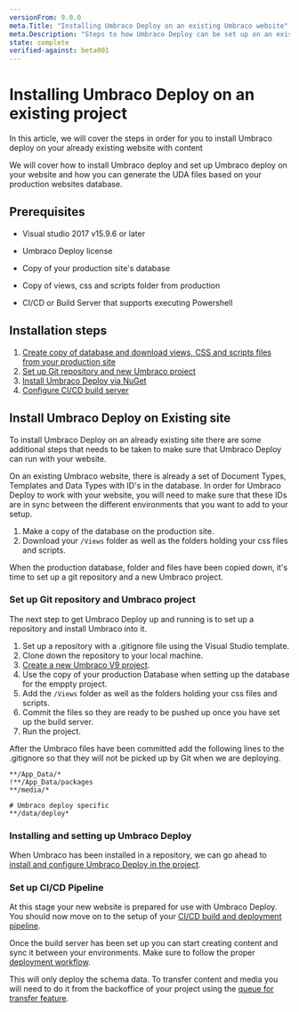 ```yaml
---
versionFrom: 9.0.0
meta.Title: "Installing Umbraco Deploy on an existing Umbraco website"
meta.Description: "Steps to how Umbraco Deploy can be set up on an existing Umbraco website"
state: complete
verified-against: beta001
---
```


# Installing Umbraco Deploy on an existing project

In this article, we will cover the steps in order for you to install Umbraco deploy on your already existing website with content

We will cover how to install Umbraco deploy and set up Umbraco deploy on your website and how you can generate the UDA files based on your production websites database.

## Prerequisites

* Visual studio 2017 v15.9.6 or later

* Umbraco Deploy license

* Copy of your production site's database

* Copy of views, css and scripts folder from production

* CI/CD or Build Server that supports executing Powershell

## Installation steps

1. [Create copy of database and download views, CSS and scripts files from your production site](#install-umbraco-deploy-on-existing-site)
2. [Set up Git repository and new Umbraco project](#set-up-git-repository-and-umbraco-project)
3. [Install Umbraco Deploy via NuGet](#installing-and-setting-up-umbraco-deploy)
4. [Configure CI/CD build server](#set-up-cicd-pipeline)

## Install Umbraco Deploy on Existing site

To install Umbraco Deploy on an already existing site there are some additional steps that needs to be taken to make sure that Umbraco Deploy can run with your website.

On an existing Umbraco website, there is already a set of Document Types, Templates and Data Types with ID's in the database. In order for Umbraco Deploy to work with your website, you will need to make sure that these IDs are in sync between the different environments that you want to add to your setup.

1. Make a copy of the database on the production site.
2. Download your `/Views` folder as well as the folders holding your css files and scripts.

When the production database, folder and files have been copied down, it's time to set up a git repository and a new Umbraco project.

### Set up Git repository and Umbraco project

The next step to get Umbraco Deploy up and running is to set up a repository and install Umbraco into it.

1. Set up a repository with a .gitignore file using the Visual Studio template.
2. Clone down the repository to your local machine.
3. [Create a new Umbraco V9 project](UmbracoNetCoreUpdates).
4. Use the copy of your production Database when setting up the database for the emppty project.
5. Add the `/Views` folder as well as the folders holding your css files and scripts.
6. Commit the files so they are ready to be pushed up once you have set up the build server.
7. Run the project.

After the Umbraco files have been committed add the following lines to the .gitignore so that they will not be picked up by Git when we are deploying.

```none
**/App_Data/*
!**/App_Data/packages
**/media/*

# Umbraco deploy specific
**/data/deploy*
```

### Installing and setting up Umbraco Deploy

When Umbraco has been installed in a repository, we can go ahead to [install and configure Umbraco Deploy in the project](../Install-Configure/index-v9).

### Set up CI/CD Pipeline

At this stage your new website is prepared for use with Umbraco Deploy.  You should now move on to the setup of your [CI/CD build and deployment pipeline](../CICD-Pipeline).

Once the build server has been set up you can start creating content and sync it between your environments. Make sure to follow the proper [deployment workflow](../../Deployment-Workflow).

This will only deploy the schema data. To transfer content and media you will need to do it from the backoffice of your project using the [queue for transfer feature](../../deployment-workflow/content-transfer).
